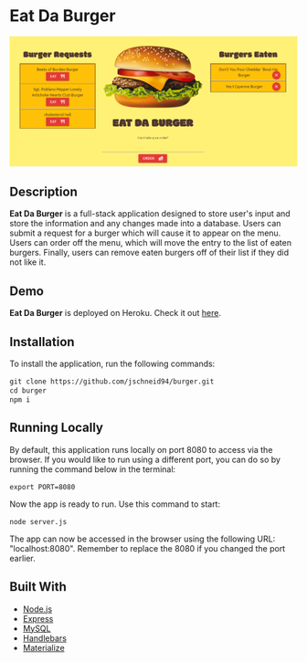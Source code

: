 # Eat Da Burger
![Eat Da Burger](/public/assets/images/screenshot.PNG)

## Description

**__Eat Da Burger__** is a full-stack application designed to store user's input and store the information and any changes made into a database. Users can submit a request for a burger which will cause it to appear on the menu. Users can order off the menu, which will move the entry to the list of eaten burgers. Finally, users can remove eaten burgers off of their list if they did not like it.

## Demo

**__Eat Da Burger__** is deployed on Heroku. Check it out [here](https://jrs-burger.herokuapp.com/).

## Installation

To install the application, run the following commands:
 
```
git clone https://github.com/jschneid94/burger.git
cd burger
npm i
```

## Running Locally

By default, this application runs locally on port 8080 to access via the browser. If you would like to run using a different port, you can do so by running the command below in the terminal:

```
export PORT=8080
```

Now the app is ready to run. Use this command to start:

```
node server.js
```

The app can now be accessed in the browser using the following URL: "localhost:8080". Remember to replace the 8080 if you changed the port earlier.

## Built With

* [Node.js](https://nodejs.org/en/)
* [Express](https://expressjs.com/)
* [MySQL](https://www.mysql.com/)
* [Handlebars](https://handlebarsjs.com/)
* [Materialize](https://materializecss.com/)